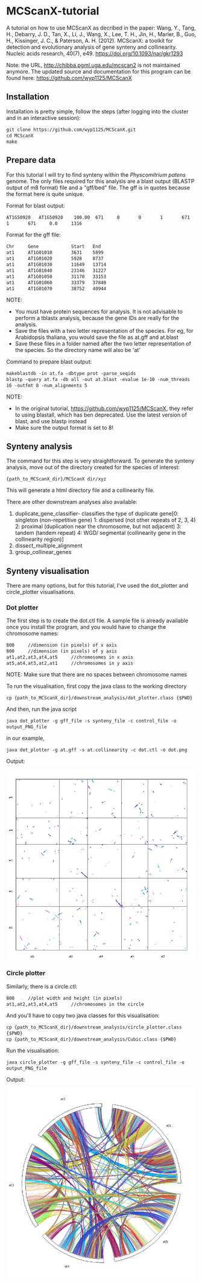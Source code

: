 # MCScanX-tutorial
A tutorial on how to use MCScanX as decribed in the paper:
Wang, Y., Tang, H., Debarry, J. D., Tan, X., Li, J., Wang, X., Lee, T. H., Jin, H., Marler, B., Guo, H., Kissinger, J. C., & Paterson, A. H. (2012). MCScanX: a toolkit for detection and evolutionary analysis of gene synteny and collinearity. Nucleic acids research, 40(7), e49. https://doi.org/10.1093/nar/gkr1293

Note: the URL, http://chibba.pgml.uga.edu/mcscan2 is not maintained anymore. The updated source and documentation for this program can be found here: https://github.com/wyp1125/MCScanX

## Installation 
Installation is pretty simple, follow the steps (after logging into the cluster and in an interactive session):

```
git clone https://github.com/wyp1125/MCScanX.git
cd MCScanX
make
```

## Prepare data

For this tutorial I will try to find synteny within the _Physcomitrium patens_ genome. The only files required for this analysis are a blast output (BLASTP output of m8 format) file and a "gff/bed" file. The gff is in quotes because the format here is quite unique. 

Format for blast output:
```
AT1G50920   AT1G50920    100.00  671     0       0       1       671     1       671     0.0     1316
```
Format for the gff file:

```
Chr     Gene            Start   End
at1     AT1G01010       3631    5899
at1     AT1G01020       5928    8737
at1     AT1G01030       11649   13714
at1     AT1G01040       23146   31227
at1     AT1G01050       31170   33153
at1     AT1G01060       33379   37840
at1     AT1G01070       38752   40944
```

NOTE: 
- You must have protein sequences for analysis. It is not advisable to perform a tblastx analysis, because the gene IDs are really for the analysis. 
- Save the files with a two letter representation of the species. For eg, for Arabidopsis thaliana, you would save the file as at.gff and at.blast
- Save these files in a folder named after the two letter representation of the species. So the directory name will also be 'at'

Command to prepare blast output:
```
makeblastdb -in at.fa -dbtype prot -parse_seqids
blastp -query at.fa -db all -out at.blast -evalue 1e-10 -num_threads 16 -outfmt 8 -num_alignments 5
```
NOTE:
- In the original tutorial, https://github.com/wyp1125/MCScanX, they refer to using blastall, which has ben deprecated. Use the latest version of blast, and use blastp instead
- Make sure the output format is set to 8!


## Synteny analysis

The command for this step is very straightforward. To generate the synteny analysis, move out of the directory created for the species of interest:
```
{path_to_MCScanX_dir}/MCScanX dir/xyz
```
This will generate a html directory file and a collinearity file.

There are other downstream analyses also available:
1. duplicate_gene_classifier- classifies the type of duplicate gene[0: singleton (non-repetitive gene) 1: dispersed (not other repeats of 2, 3, 4) 2: proximal (duplication near the chromosome, but not adjacent) 3: tandem (tandem repeat) 4: WGD/ segmental (collinearity gene in the collinearity region)]
2. dissect_multiple_alignment
3. group_collinear_genes

## Synteny visualisation

There are many options, but for this tutorial, I've used the dot_plotter and circle_plotter visualisations.

### Dot plotter

The first step is to create the dot.ctl file. A sample file is already available once you install the program, and you would have to change the chromosome names:
```
800     //dimension (in pixels) of x axis
800     //dimension (in pixels) of y axis
at1,at2,at3,at4,at5     //chromosomes in x axis
at5,at4,at3,at2,at1     //chromosomes in y axis
```
NOTE: Make sure that there are no spaces between chromosome names

To run the visualisation, first copy the java class to the working directory
```
cp {path_to_MCScanX_dir}/downstream_analysis/dot_plotter.class {$PWD}
```
And then, run the java script
```
java dot_plotter -g gff_file -s synteny_file -c control_file -o output_PNG_file
```
in our example,
```
java dot_plotter -g at.gff -s at.collinearity -c dot.ctl -o dot.png
```

Output: 

![dot_plot](dot.png)

### Circle plotter

Similarly, there is a circle.ctl:
```
800     //plot width and height (in pixels)
at1,at2,at3,at4,at5     //chromosomes in the circle
```
And you'll have to copy two java classes for this visualisation:
```
cp {path_to_MCScanX_dir}/downstream_analysis/circle_plotter.class {$PWD}
cp {path_to_MCScanX_dir}/downstream_analysis/Cubic.class {$PWD}
```
Run the visualisation:
```
java circle_plotter -g gff_file -s synteny_file -c control_file -o output_PNG_file
```

Output:

![circle_plot](output1.png)
